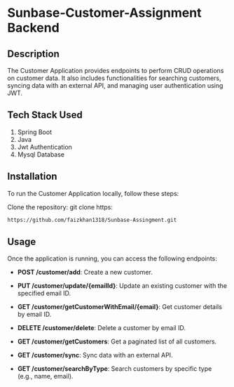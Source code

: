 # Sunbase-Customer-Assignment Backend

## Description

The Customer Application provides endpoints to perform CRUD operations on customer data. It also includes functionalities for searching customers, syncing data with an external API, and managing user authentication using JWT.

## Tech Stack Used
1. Spring Boot
2. Java
3. Jwt Authentication
4. Mysql Database

## Installation

To run the Customer Application locally, follow these steps:

Clone the repository:
   git clone https:
   ```bash
   https://github.com/faizkhan1318/Sunbase-Assingment.git
   ```
## Usage

Once the application is running, you can access the following endpoints:

- **POST /customer/add**: Create a new customer.

- **PUT /customer/update/{emailId}**: Update an existing customer with the specified email ID.

- **GET /customer/getCustomerWithEmail/{email}**: Get customer details by email ID.

- **DELETE /customer/delete**: Delete a customer by email ID.

- **GET /customer/getCustomers**: Get a paginated list of all customers.

- **GET /customer/sync**: Sync data with an external API.

- **GET /customer/searchByType**: Search customers by specific type (e.g., name, email).
